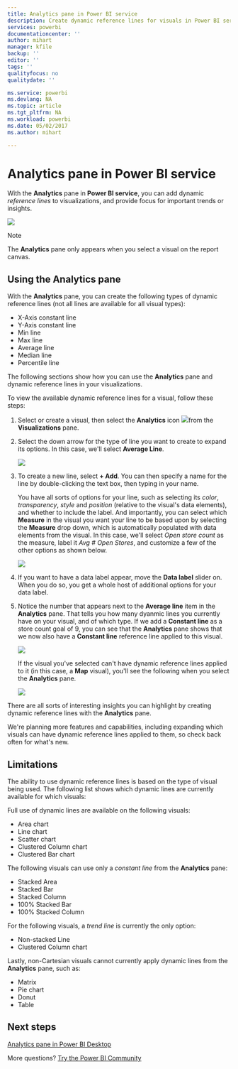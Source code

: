 ```yaml
---
title: Analytics pane in Power BI service
description: Create dynamic reference lines for visuals in Power BI service
services: powerbi
documentationcenter: ''
author: mihart
manager: kfile
backup: ''
editor: ''
tags: ''
qualityfocus: no
qualitydate: ''

ms.service: powerbi
ms.devlang: NA
ms.topic: article
ms.tgt_pltfrm: NA
ms.workload: powerbi
ms.date: 05/02/2017
ms.author: mihart

---
```

# Analytics pane in Power BI service
With the **Analytics** pane in **Power BI service**, you can add dynamic *reference
lines* to visualizations, and provide focus for important trends or insights.

![](media/service-analytics-pane/power-bi-analytics-pane.png)

> [!NOTE]
> The **Analytics** pane only appears when you select a visual on the report canvas.
> 
> 

## Using the Analytics pane
With the **Analytics** pane, you can create the following types of dynamic reference lines (not all lines are available for all visual types):

* X-Axis constant line
* Y-Axis constant line
* Min line
* Max line
* Average line
* Median line
* Percentile line

The following sections show how you can use the **Analytics** pane and dynamic reference lines in your visualizations.

To view the available dynamic reference lines for a visual, follow these steps:

1. Select or create a visual, then select the **Analytics** icon
   ![](media/service-analytics-pane/power-bi-analytics-icon.png)from the **Visualizations** pane.
2. Select the down arrow for the type of line you want to create to expand its options. In this case, we'll select **Average Line**.
   
   ![](media/service-analytics-pane/power-bi-add.png)
3. To create a new line, select **+ Add**. You can then specify a name for the line by double-clicking the text box, then typing in your name.
   
   You have all sorts of options for your line, such as selecting its *color*, *transparency*,
   *style* and *position* (relative to the visual's data elements), and whether to include the label. And importantly, you can select which **Measure** in the visual you want your line to be based upon by selecting the **Measure** drop down, which is automatically populated with data elements from the visual. In this case, we'll select *Open store count* as the measure, label it *Avg # Open Stores*, and customize a few of the other options as shown below.
   
   ![](media/service-analytics-pane/power-bi-average-line.png)
4. If you want to have a data label appear, move the **Data label** slider on. When you do so, you get a whole host of additional options for your data label.
5. Notice the number that appears next to the **Average line** item in the **Analytics** pane. That tells you how many dyanmic lines you currently have on your visual, and of which type. If we add a **Constant line** as a store count goal of 9, you can see that the **Analytics** pane shows that we now also have a **Constant line** reference line applied to this visual.
   
   ![](media/service-analytics-pane/power-bi-reference-lines.png)
   
   If the visual you've selected can't have dynamic reference lines applied to it (in this case, a **Map** visual), you'll see the following when you select the **Analytics** pane.
   
   ![](media/service-analytics-pane/power-bi-no-lines.png)

There are all sorts of interesting insights you can highlight by creating dynamic reference lines with the **Analytics** pane.

We're planning more features and capabilities, including expanding which visuals can have dynamic reference lines applied to them, so check back often for what's new.

## Limitations
The ability to use dynamic reference lines is based on the type of visual being used. The following list shows which dynamic lines are currently available for which visuals:

Full use of dynamic lines are available on the following visuals:

* Area chart
* Line chart
* Scatter chart
* Clustered Column chart
* Clustered Bar chart

The following visuals can use only a *constant line* from the **Analytics** pane:

* Stacked Area
* Stacked Bar
* Stacked Column
* 100% Stacked Bar
* 100% Stacked Column

For the following visuals, a *trend line* is currently the only option:

* Non-stacked Line
* Clustered Column chart

Lastly, non-Cartesian visuals cannot currently apply dynamic lines from the **Analytics** pane, such as:

* Matrix
* Pie chart
* Donut
* Table

## Next steps
[Analytics pane in Power BI Desktop](desktop-analytics-pane.md)

More questions? [Try the Power BI Community](http://community.powerbi.com/)

